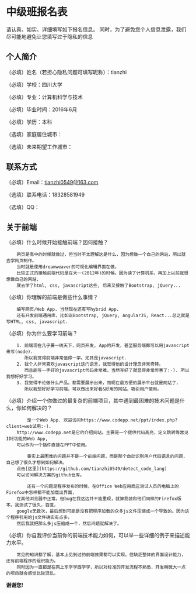 # 中级班报名表

请认真、如实、详细填写如下报名信息。
同时，为了避免您个人信息泄露，我们尽可能地避免让您填写过于隐私的信息

## 个人简介

（必填）姓名（若担心隐私问题可填写昵称）：tianzhi

（必填）学校：四川大学

（必填）专业：计算机科学与技术

（必填）毕业时间：2016年6月

（必填）学历：本科

（选填）家庭居住城市：

（选填）未来期望工作城市：

## 联系方式

（必填）Email：tianzhi0549@163.com

（选填）联系电话：18328581949

（选填）QQ：

## 关于前端

（必填）什么时候开始接触前端？因何接触？

        网页是高中的时候就做过，但当时不太理解这是什么，因为想做一个自己的网站，所以就去学网页制作。
        当时就是使用dreamweaver的可视化编辑界面在做。
        比较正式的接触前端代码是在大一(2012年)的时候。因为读了计算机系，再加上以前就很想做自己的网站，
        就去学了html, css, javascript这些, 后来又接触了Bootstrap, jQuery...

（必填）你理解的前端是做些什么事情？

        编写网页/Web App. 当然现在还有写hybrid App. 
        还有开发前端通用库，比如说Bootstrap, jQuery, AngularJS, React...总之就是写HTML, css, javascript.


（必填）你为什么要学习前端？

        1. 前端现在几乎要一统天下，网页开发, App的开发，甚至服务端都可以用javascript来写(node).
           所以我觉得前端非常值得一学。尤其是javascript.
        2. 我个人非常喜欢javascript这门语言，我觉得他的设计理念非常奇特。
           而且能写一手好的javascript代码非常难，当然写好了就显得非常厉害了:-). 所以我想好好学习。
        3. 我觉得不论做什么产品，都需要展示出来，而现在最方便的展示平台就是网站了，
           所以我想好好学习前端，可以做出来好看&好用的网站，吸引用户使用。
    
（必填）介绍一个你做过的最复杂的前端项目，其中遇到最困难的技术问题是什么，你如何解决的？

            是一个Web App. 欢迎访问https://www.codepp.net/ppt/index.php?client=web试用:-).
        http://www.codepp.net是它的介绍网站。主要是一个提供代码高亮，定义跳转等常见IDE功能的Web App,
        可以作为一个插件直接在PPT中使用。
        
            事实上最困难的问题并不是一个前端问题，而是那个自动识别用户代码语言的问题，自己想了很久才想到如何解决。
        点击[这里](https://github.com/tianzhi0549/detect_code_lang)
        可以访问解决方案的github仓库。
        
            还有一个问题是程序发布的时候，在Office Web应用商店测试人员的电脑上的Firefox中怎样都不能加载出界面，
        在其他浏览器中正常。但bug在我这边并不能重现，就算我装和他们同样的Firefox版本。我测试了很久，百度，
        google无数次，最后想到可能是没有把程序加载的众多js文件压缩成一个导致的。因为这个程序引用的js文件确实有点多。
        然后我就把那么多js压缩成一个，然后问题就解决了。
 
 
（必填）你自我评价当前你的前端技术能力如何，可以举一些详细的例子来描述能力水平。
        
        常见的知识都了解，基本上见到过的前端效果都可以实现。但缺乏整体的界面设计能力，还有前端程序的组织能力。
        同时因为一直都是在网上东学学西学学，所以对标准的开发流程不熟悉，开发稍微大一点的项目就会感觉比较混乱。
 
 
**谢谢您!**
